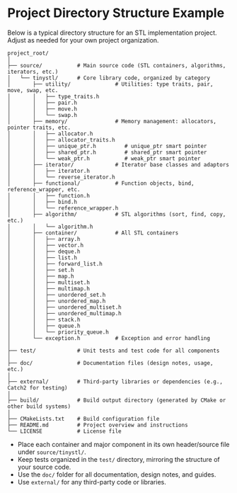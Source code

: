 # Project Directory Structure Example

Below is a typical directory structure for an STL implementation project. Adjust as needed for your own project organization.

```
project_root/
│
├── source/           # Main source code (STL containers, algorithms, iterators, etc.)
│   └── tinystl/      # Core library code, organized by category
│       ├── utility/              # Utilities: type traits, pair, move, swap, etc.
│       │   ├── type_traits.h
│       │   ├── pair.h
│       │   ├── move.h
│       │   └── swap.h
│       ├── memory/               # Memory management: allocators, pointer traits, etc.
│       │   ├── allocator.h
│       │   ├── allocator_traits.h
│       │   ├── unique_ptr.h         # unique_ptr smart pointer
│       │   ├── shared_ptr.h         # shared_ptr smart pointer
│       │   └── weak_ptr.h           # weak_ptr smart pointer
│       ├── iterator/             # Iterator base classes and adaptors
│       │   ├── iterator.h
│       │   └── reverse_iterator.h
│       ├── functional/           # Function objects, bind, reference_wrapper, etc.
│       │   ├── function.h
│       │   ├── bind.h
│       │   └── reference_wrapper.h
│       ├── algorithm/            # STL algorithms (sort, find, copy, etc.)
│       │   └── algorithm.h
│       ├── container/            # All STL containers
│       │   ├── array.h
│       │   ├── vector.h
│       │   ├── deque.h
│       │   ├── list.h
│       │   ├── forward_list.h
│       │   ├── set.h
│       │   ├── map.h
│       │   ├── multiset.h
│       │   ├── multimap.h
│       │   ├── unordered_set.h
│       │   ├── unordered_map.h
│       │   ├── unordered_multiset.h
│       │   ├── unordered_multimap.h
│       │   ├── stack.h
│       │   ├── queue.h
│       │   └── priority_queue.h
│       └── exception.h           # Exception and error handling
│
├── test/             # Unit tests and test code for all components
│
├── doc/              # Documentation files (design notes, usage, etc.)
│
├── external/         # Third-party libraries or dependencies (e.g., Catch2 for testing)
│
├── build/            # Build output directory (generated by CMake or other build systems)
│
├── CMakeLists.txt    # Build configuration file
├── README.md         # Project overview and instructions
└── LICENSE           # License file
```

- Place each container and major component in its own header/source file under `source/tinystl/`.
- Keep tests organized in the `test/` directory, mirroring the structure of your source code.
- Use the `doc/` folder for all documentation, design notes, and guides.
- Use `external/` for any third-party code or libraries.

